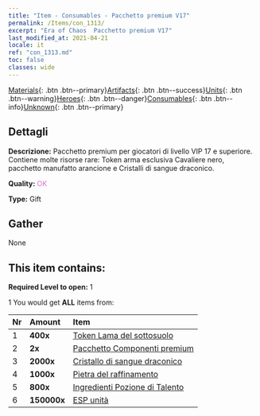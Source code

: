 ```yaml
---
title: "Item - Consumables - Pacchetto premium V17"
permalink: /Items/con_1313/
excerpt: "Era of Chaos  Pacchetto premium V17"
last_modified_at: 2021-04-21
locale: it
ref: "con_1313.md"
toc: false
classes: wide
---
```

 [Materials](/it/Items/){: .btn .btn--primary}[Artifacts](/it/Items/Artifacts/){: .btn .btn--success}[Units](/it/Items/Units/){: .btn .btn--warning}[Heroes](/it/Items/Heroes/){: .btn .btn--danger}[Consumables](/it/Items/Consumables/){: .btn .btn--info}[Unknown](/it/Items/Unknown/){: .btn .btn--primary}

## Dettagli
 **Descrizione:** Pacchetto premium per giocatori di livello VIP 17 e superiore. Contiene molte risorse rare: Token arma esclusiva Cavaliere nero, pacchetto manufatto arancione e Cristalli di sangue draconico.

 **Quality:** <span style="color: #DA70D6">OK</span>

 **Type:** Gift

## Gather

  None

## This item contains:

 **Required Level to open:** 1

 1 You would get **ALL** items  from:

  | Nr | Amount |     Item    |
  |:---|:-------|:------------|
  | 1 |  **400x** | [Token Lama del sottosuolo](/it/Items/con_979/) |  | 
  | 2 |  **2x** | [Pacchetto Componenti premium](/it/Items/con_1363/) |  | 
  | 3 |  **2000x** | [Cristallo di sangue draconico](/it/Items/con_879/) |  | 
  | 4 |  **1000x** | [Pietra del raffinamento](/it/Items/con_814/) |  | 
  | 5 |  **800x** | [Ingredienti Pozione di Talento](/it/Items/con_1120/) |  | 
  | 6 |  **150000x** | [ESP unità](/it/Items/con_902/) |  | 
